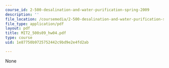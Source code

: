 ```yaml
---
course_id: 2-500-desalination-and-water-purification-spring-2009
description: ''
file_location: /coursemedia/2-500-desalination-and-water-purification-spring-2009/1e87750b9725752442c9bd9e2e4fd2ab_MIT2_500s09_hw04.pdf
file_type: application/pdf
layout: pdf
title: MIT2_500s09_hw04.pdf
type: course
uid: 1e87750b9725752442c9bd9e2e4fd2ab

---
```

None